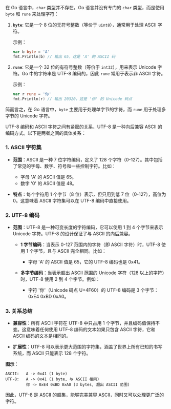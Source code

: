 在 Go 语言中，`char` 类型并不存在。Go 语言并没有专门的 `char` 类型，而是使用 `byte` 和 `rune` 来处理字符：

1. **`byte`**: 它是一个 8 位的无符号整数（等价于 `uint8`），通常用于处理 ASCII 字符。
  
   示例：
   ```go
   var b byte = 'A'
   fmt.Println(b) // 输出 65，这是 'A' 的 ASCII 码
   ```

2. **`rune`**: 它是一个 32 位的有符号整数（等价于 `int32`），用来表示 Unicode 字符。Go 中的字符串是 UTF-8 编码的，因此 `rune` 常用于表示非 ASCII 字符。

   示例：
   ```go
   var r rune = '你'
   fmt.Println(r) // 输出 20320，这是 '你' 的 Unicode 码点
   ```

简而言之，在 Go 语言中，`byte` 主要用于处理单字节的字符，而 `rune` 用于处理多字节的 Unicode 字符。



UTF-8 编码和 ASCII 字符之间有紧密的关系，UTF-8 是一种向后兼容 ASCII 的编码方式。以下是两者之间的具体关系：

### 1. **ASCII 字符集**
- **范围**：ASCII 是一种 7 位字符编码，定义了 128 个字符（0-127）。其中包括了常见的字母、数字、符号和一些控制字符。比如：
  - 字母 'A' 的 ASCII 值是 65。
  - 数字 '0' 的 ASCII 值是 48。
  
- **特点**：每个字符用 1 个字节（8 位）表示，但只用到低 7 位（0-127），高位为 0。这意味着 ASCII 字符集可以在 UTF-8 编码中直接使用。

### 2. **UTF-8 编码**
- **范围**：UTF-8 是一种可变长度的字符编码，它可以使用 1 到 4 个字节来表示 Unicode 字符。UTF-8 的设计保证了与 ASCII 的向后兼容。

  - **1 字节编码**：当表示 0-127 范围内的字符（即 ASCII 字符）时，UTF-8 使用 1 个字节，且与 ASCII 完全相同。比如：
    - 字母 'A' 的 ASCII 值是 65，它的 UTF-8 编码也是 0x41。
    
  - **多字节编码**：当表示超出 ASCII 范围的 Unicode 字符（128 以上的字符）时，UTF-8 使用 2 到 4 个字节。例如：
    - 字符 '你'（Unicode 码点 U+4F60）的 UTF-8 编码是 3 个字节：0xE4 0xBD 0xA0。

### 3. **关系总结**
- **兼容性**：所有 ASCII 字符在 UTF-8 中只占用 1 个字节，并且编码值保持不变。这意味着任何使用 UTF-8 编码的文本如果只包含 ASCII 字符，它和 ASCII 编码的文本是相同的。
  
- **扩展性**：UTF-8 可以表示更大范围的字符集，涵盖了世界上所有已知的书写系统，而 ASCII 只能表示 128 个字符。

**图示**：

```
ASCII:   A -> 0x41 (1 byte)
UTF-8:   A -> 0x41 (1 byte, 与 ASCII 相同)
         你 -> 0xE4 0xBD 0xA0 (3 bytes, 超出 ASCII 范围)
```

因此，UTF-8 是 ASCII 的超集，能够完美兼容 ASCII，同时又可以处理更广泛的字符。